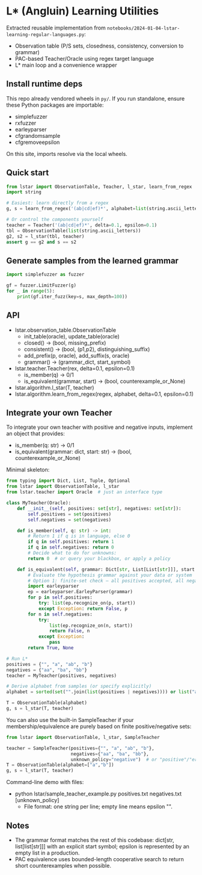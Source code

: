 # L* (Angluin) Learning Utilities

Extracted reusable implementation from `notebooks/2024-01-04-lstar-learning-regular-languages.py`:
- Observation table (P/S sets, closedness, consistency, conversion to grammar)
- PAC-based Teacher/Oracle using regex target language
- L* main loop and a convenience wrapper

## Install runtime deps

This repo already vendored wheels in `py/`. If you run standalone, ensure these Python packages are importable:
- simplefuzzer
- rxfuzzer
- earleyparser
- cfgrandomsample
- cfgremoveepsilon

On this site, imports resolve via the local wheels.

## Quick start

```python
from lstar import ObservationTable, Teacher, l_star, learn_from_regex
import string

# Easiest: learn directly from a regex
g, s = learn_from_regex('(ab|cd|ef)*', alphabet=list(string.ascii_letters))

# Or control the components yourself
teacher = Teacher('(ab|cd|ef)*', delta=0.1, epsilon=0.1)
tbl = ObservationTable(list(string.ascii_letters))
g2, s2 = l_star(tbl, teacher)
assert g == g2 and s == s2
```

## Generate samples from the learned grammar

```python
import simplefuzzer as fuzzer

gf = fuzzer.LimitFuzzer(g)
for _ in range(5):
    print(gf.iter_fuzz(key=s, max_depth=100))
```

## API

- lstar.observation_table.ObservationTable
  - init_table(oracle), update_table(oracle)
  - closed() -> (bool, missing_prefix)
  - consistent() -> (bool, (p1,p2), distinguishing_suffix)
  - add_prefix(p, oracle), add_suffix(s, oracle)
  - grammar() -> (grammar_dict, start_symbol)
- lstar.teacher.Teacher(rex, delta=0.1, epsilon=0.1)
  - is_member(q) -> 0/1
  - is_equivalent(grammar, start) -> (bool, counterexample_or_None)
- lstar.algorithm.l_star(T, teacher)
- lstar.algorithm.learn_from_regex(regex, alphabet, delta=0.1, epsilon=0.1)

## Integrate your own Teacher

To integrate your own teacher with positive and negative inputs, implement an object that provides:
- is_member(q: str) -> 0/1
- is_equivalent(grammar: dict, start: str) -> (bool, counterexample_or_None)

Minimal skeleton:
```python
from typing import Dict, List, Tuple, Optional
from lstar import ObservationTable, l_star
from lstar.teacher import Oracle  # just an interface type

class MyTeacher(Oracle):
    def __init__(self, positives: set[str], negatives: set[str]):
        self.positives = set(positives)
        self.negatives = set(negatives)

    def is_member(self, q: str) -> int:
        # Return 1 if q is in language, else 0
        if q in self.positives: return 1
        if q in self.negatives: return 0
        # Decide what to do for unknowns:
        return 0  # or query your blackbox, or apply a policy

    def is_equivalent(self, grammar: Dict[str, List[List[str]]], start: str) -> Tuple[bool, Optional[str]]:
        # Evaluate the hypothesis grammar against your data or system
        # Option 1: finite-set check — all positives accepted, all negatives rejected
        import earleyparser
        ep = earleyparser.EarleyParser(grammar)
        for p in self.positives:
            try: list(ep.recognize_on(p, start))
            except Exception: return False, p
        for n in self.negatives:
            try:
                list(ep.recognize_on(n, start))
                return False, n
            except Exception:
                pass
        return True, None

# Run L*
positives = {"", "a", "ab", "b"}
negatives = {"aa", "ba", "bb"}
teacher = MyTeacher(positives, negatives)

# Derive alphabet from samples (or specify explicitly)
alphabet = sorted(set("".join(list(positives | negatives)))) or list("ab")

T = ObservationTable(alphabet)
g, s = l_star(T, teacher)
```

You can also use the built-in SampleTeacher if your membership/equivalence are purely based on finite positive/negative sets:
```python
from lstar import ObservationTable, l_star, SampleTeacher

teacher = SampleTeacher(positives={"", "a", "ab", "b"},
                        negatives={"aa", "ba", "bb"},
                        unknown_policy="negative")  # or "positive"/"error"
T = ObservationTable(alphabet=["a","b"])
g, s = l_star(T, teacher)
```

Command-line demo with files:
- python lstar/sample_teacher_example.py positives.txt negatives.txt [unknown_policy]
  - File format: one string per line; empty line means epsilon "".

## Notes

- The grammar format matches the rest of this codebase: dict[str, list[list[str]]]
  with an explicit start symbol; epsilon is represented by an empty list in a production.
- PAC equivalence uses bounded-length cooperative search to return short counterexamples when possible.
